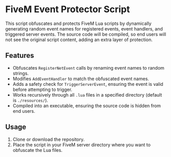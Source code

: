 # FiveM Event Protector Script

This script obfuscates and protects FiveM Lua scripts by dynamically generating random event names for registered events, event handlers, and triggered server events. The source code will be compiled, so end users will not see the original script content, adding an extra layer of protection.

## Features

- Obfuscates `RegisterNetEvent` calls by renaming event names to random strings.
- Modifies `AddEventHandler` to match the obfuscated event names.
- Adds a safety check for `TriggerServerEvent`, ensuring the event is valid before attempting to trigger.
- Works recursively through all `.lua` files in a specified directory (default is `./resources/`).
- Compiled into an executable, ensuring the source code is hidden from end users.

## Usage

1. Clone or download the repository.
2. Place the script in your FiveM server directory where you want to obfuscate the Lua files.
